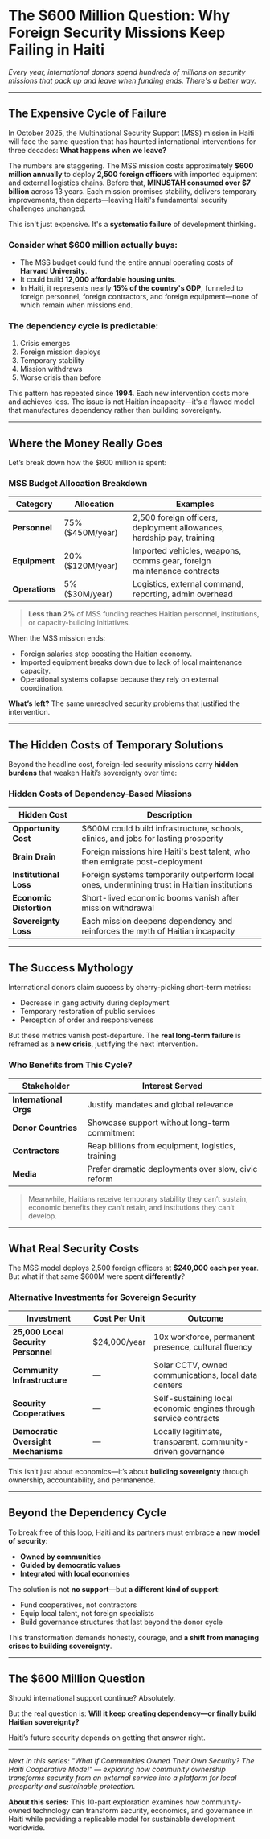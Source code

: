 # The \$600 Million Question: Why Foreign Security Missions Keep Failing in Haiti

*Every year, international donors spend hundreds of millions on security missions that pack up and leave when funding ends. There's a better way.*

---

## The Expensive Cycle of Failure

In October 2025, the Multinational Security Support (MSS) mission in Haiti will face the same question that has haunted international interventions for three decades: **What happens when we leave?**

The numbers are staggering. The MSS mission costs approximately **\$600 million annually** to deploy **2,500 foreign officers** with imported equipment and external logistics chains. Before that, **MINUSTAH consumed over \$7 billion** across 13 years. Each mission promises stability, delivers temporary improvements, then departs—leaving Haiti's fundamental security challenges unchanged.

This isn't just expensive. It's a **systematic failure** of development thinking.

### Consider what \$600 million actually buys:

* The MSS budget could fund the entire annual operating costs of **Harvard University**.
* It could build **12,000 affordable housing units**.
* In Haiti, it represents nearly **15% of the country's GDP**, funneled to foreign personnel, foreign contractors, and foreign equipment—none of which remain when missions end.

### The dependency cycle is predictable:

1. Crisis emerges
2. Foreign mission deploys
3. Temporary stability
4. Mission withdraws
5. Worse crisis than before

This pattern has repeated since **1994**. Each new intervention costs more and achieves less. The issue is not Haitian incapacity—it's a flawed model that manufactures dependency rather than building sovereignty.

---

## Where the Money Really Goes

Let’s break down how the \$600 million is spent:

### MSS Budget Allocation Breakdown

| Category       | Allocation        | Examples                                                              |
| -------------- | ----------------- | --------------------------------------------------------------------- |
| **Personnel**  | 75% (\$450M/year) | 2,500 foreign officers, deployment allowances, hardship pay, training |
| **Equipment**  | 20% (\$120M/year) | Imported vehicles, weapons, comms gear, foreign maintenance contracts |
| **Operations** | 5% (\$30M/year)   | Logistics, external command, reporting, admin overhead                |

> **Less than 2%** of MSS funding reaches Haitian personnel, institutions, or capacity-building initiatives.

When the MSS mission ends:

* Foreign salaries stop boosting the Haitian economy.
* Imported equipment breaks down due to lack of local maintenance capacity.
* Operational systems collapse because they rely on external coordination.

**What’s left?** The same unresolved security problems that justified the intervention.

---

## The Hidden Costs of Temporary Solutions

Beyond the headline cost, foreign-led security missions carry **hidden burdens** that weaken Haiti’s sovereignty over time:

### Hidden Costs of Dependency-Based Missions

| Hidden Cost             | Description                                                                                  |
| ----------------------- | -------------------------------------------------------------------------------------------- |
| **Opportunity Cost**    | \$600M could build infrastructure, schools, clinics, and jobs for lasting prosperity         |
| **Brain Drain**         | Foreign missions hire Haiti's best talent, who then emigrate post-deployment                 |
| **Institutional Loss**  | Foreign systems temporarily outperform local ones, undermining trust in Haitian institutions |
| **Economic Distortion** | Short-lived economic booms vanish after mission withdrawal                                   |
| **Sovereignty Loss**    | Each mission deepens dependency and reinforces the myth of Haitian incapacity                |

---

## The Success Mythology

International donors claim success by cherry-picking short-term metrics:

* Decrease in gang activity during deployment
* Temporary restoration of public services
* Perception of order and responsiveness

But these metrics vanish post-departure. The **real long-term failure** is reframed as a **new crisis**, justifying the next intervention.

### Who Benefits from This Cycle?

| Stakeholder            | Interest Served                                     |
| ---------------------- | --------------------------------------------------- |
| **International Orgs** | Justify mandates and global relevance               |
| **Donor Countries**    | Showcase support without long-term commitment       |
| **Contractors**        | Reap billions from equipment, logistics, training   |
| **Media**              | Prefer dramatic deployments over slow, civic reform |

> Meanwhile, Haitians receive temporary stability they can’t sustain, economic benefits they can’t retain, and institutions they can’t develop.

---

## What Real Security Costs

The MSS model deploys 2,500 foreign officers at **\$240,000 each per year**. But what if that same \$600M were spent **differently**?

### Alternative Investments for Sovereign Security

| Investment                          | Cost Per Unit | Outcome                                                          |
| ----------------------------------- | ------------- | ---------------------------------------------------------------- |
| **25,000 Local Security Personnel** | \$24,000/year | 10x workforce, permanent presence, cultural fluency              |
| **Community Infrastructure**        | —             | Solar CCTV, owned communications, local data centers             |
| **Security Cooperatives**           | —             | Self-sustaining local economic engines through service contracts |
| **Democratic Oversight Mechanisms** | —             | Locally legitimate, transparent, community-driven governance     |

This isn’t just about economics—it’s about **building sovereignty** through ownership, accountability, and permanence.

---

## Beyond the Dependency Cycle

To break free of this loop, Haiti and its partners must embrace **a new model of security**:

* **Owned by communities**
* **Guided by democratic values**
* **Integrated with local economies**

The solution is not **no support**—but **a different kind of support**:

* Fund cooperatives, not contractors
* Equip local talent, not foreign specialists
* Build governance structures that last beyond the donor cycle

This transformation demands honesty, courage, and **a shift from managing crises to building sovereignty**.

---

## The \$600 Million Question

Should international support continue? Absolutely.

But the real question is: **Will it keep creating dependency—or finally build Haitian sovereignty?**

Haiti’s future security depends on getting that answer right.

---

*Next in this series: "What If Communities Owned Their Own Security? The Haiti Cooperative Model" — exploring how community ownership transforms security from an external service into a platform for local prosperity and sustainable protection.*

**About this series:** This 10-part exploration examines how community-owned technology can transform security, economics, and governance in Haiti while providing a replicable model for sustainable development worldwide.
